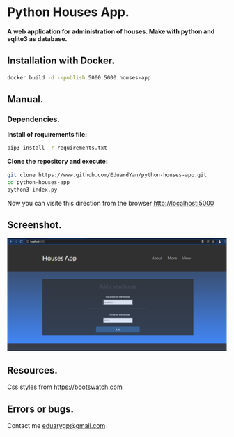 # Python Houses App.

__A web application for administration of houses. Make with python and sqlite3 as database.__


## Installation with Docker.

```bash
docker build -d --publish 5000:5000 houses-app
```

## Manual.

### Dependencies.

__Install of requirements file:__

```bash
pip3 install -r requirements.txt
```

__Clone the repository and execute:__

```bash
git clone https://www.github.com/EduardYan/python-houses-app.git
cd python-houses-app
python3 index.py

```

Now you can visite this direction from the browser <a href="http://localhost:5000">http://localhost:5000</a>


## Screenshot.
![screenshot](./doc/screenshot.png)

## Resources.
Css styles from <a href="https://bootswatch.com/">https://bootswatch.com</a>

## Errors or bugs.
Contact me <a href="mailto:eduarygp@gmail.com">eduarygp@gmail.com</a>
